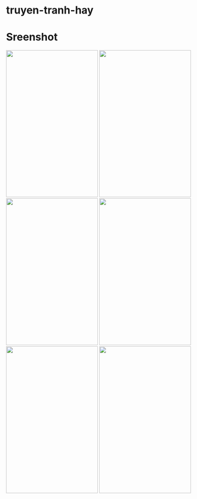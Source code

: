# truyen-tranh-hay
# Sreenshot
<img src="https://user-images.githubusercontent.com/22500109/28105851-8d980b8c-670b-11e7-8db1-46d77a81d823.png" width="250" height="400"/>
<img src="https://user-images.githubusercontent.com/22500109/28105852-8da3495c-670b-11e7-882a-b7c9b3daa67c.png" width="250" height="400"/>
<img src="https://user-images.githubusercontent.com/22500109/28105847-8d4edd18-670b-11e7-911b-5b463e1a3a12.png" width="250" height="400"/>
<img src="https://user-images.githubusercontent.com/22500109/28105848-8d83fd68-670b-11e7-8b8d-a9cc34529d18.png" width="250" height="400"/>
<img src="https://user-images.githubusercontent.com/22500109/28105849-8d8830d6-670b-11e7-8685-5d19e496ec3f.png" width="250" height="400"/>
<img src="https://user-images.githubusercontent.com/22500109/28105850-8d952822-670b-11e7-88d9-3916ffe26cb7.png" width="250" height="400"/>
